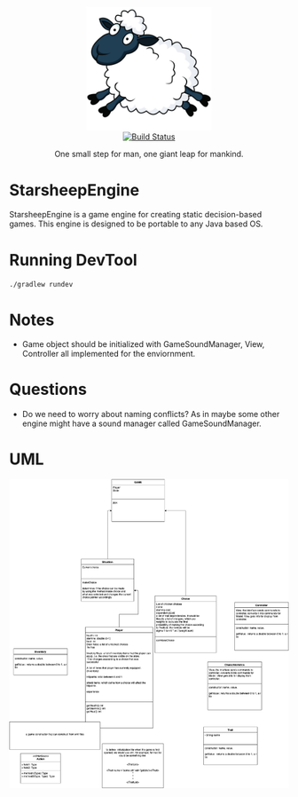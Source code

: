 <p align="center">
  <img src="src/main/java/devTool/sheep.jpg" alt="Starsheep Engine" width="226">
  <br>
  <a href="https://github.com/kargq/StarsheepEngine"><img src="https://travis-ci.org/lord/slate.svg?branch=master" alt="Build Status"></a>
</p>

<p align="center">One small step for man, one giant leap for mankind.</p>

# StarsheepEngine
StarsheepEngine is a game engine for creating static decision-based games.
This engine is designed to be portable to any Java based OS.

# Running DevTool
```
./gradlew rundev
```

# Notes

- Game object should be initialized with GameSoundManager, View, Controller all implemented
for the enviornment.

# Questions

- Do we need to worry about naming conflicts? As in maybe some other engine might have
a sound manager called GameSoundManager.

# UML

![UML](notes/UML.png)
